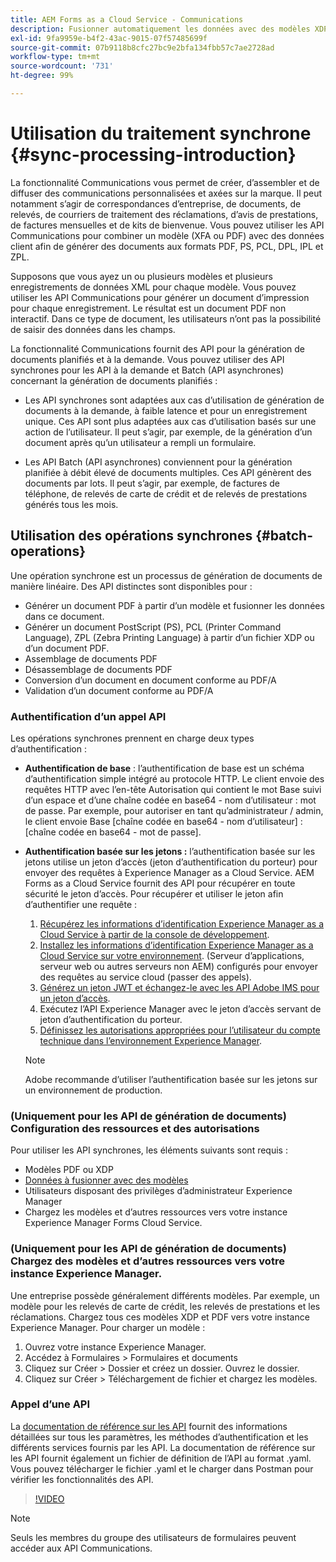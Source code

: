 ```yaml
---
title: AEM Forms as a Cloud Service - Communications
description: Fusionner automatiquement les données avec des modèles XDP et PDF ou générer une sortie aux formats PCL, ZPL et PostScript
exl-id: 9fa9959e-b4f2-43ac-9015-07f57485699f
source-git-commit: 07b9118b8cfc27bc9e2bfa134fbb57c7ae2728ad
workflow-type: tm+mt
source-wordcount: '731'
ht-degree: 99%

---
```



# Utilisation du traitement synchrone {#sync-processing-introduction}

La fonctionnalité Communications vous permet de créer, d’assembler et de diffuser des communications personnalisées et axées sur la marque. Il peut notamment s’agir de correspondances d’entreprise, de documents, de relevés, de courriers de traitement des réclamations, d’avis de prestations, de factures mensuelles et de kits de bienvenue. Vous pouvez utiliser les API Communications pour combiner un modèle (XFA ou PDF) avec des données client afin de générer des documents aux formats PDF, PS, PCL, DPL, IPL et ZPL.

Supposons que vous ayez un ou plusieurs modèles et plusieurs enregistrements de données XML pour chaque modèle. Vous pouvez utiliser les API Communications pour générer un document d’impression pour chaque enregistrement. <!-- You can also combine the records into a single document. --> Le résultat est un document PDF non interactif. Dans ce type de document, les utilisateurs n’ont pas la possibilité de saisir des données dans les champs.


La fonctionnalité Communications fournit des API pour la génération de documents planifiés et à la demande. Vous pouvez utiliser des API synchrones pour les API à la demande et Batch (API asynchrones) concernant la génération de documents planifiés :

* Les API synchrones sont adaptées aux cas d’utilisation de génération de documents à la demande, à faible latence et pour un enregistrement unique. Ces API sont plus adaptées aux cas d’utilisation basés sur une action de l’utilisateur. Il peut s’agir, par exemple, de la génération d’un document après qu’un utilisateur a rempli un formulaire.

* Les API Batch (API asynchrones) conviennent pour la génération planifiée à débit élevé de documents multiples. Ces API génèrent des documents par lots. Il peut s’agir, par exemple, de factures de téléphone, de relevés de carte de crédit et de relevés de prestations générés tous les mois.

## Utilisation des opérations synchrones {#batch-operations}

Une opération synchrone est un processus de génération de documents de manière linéaire. Des API distinctes sont disponibles pour :

* Générer un document PDF à partir d’un modèle et fusionner les données dans ce document.
* Générer un document PostScript (PS), PCL (Printer Command Language), ZPL (Zebra Printing Language) à partir d’un fichier XDP ou d’un document PDF.
* Assemblage de documents PDF
* Désassemblage de documents PDF
* Conversion d’un document en document conforme au PDF/A
* Validation d’un document conforme au PDF/A


### Authentification d’un appel API

Les opérations synchrones prennent en charge deux types d’authentification :

* **Authentification de base** : l’authentification de base est un schéma d’authentification simple intégré au protocole HTTP. Le client envoie des requêtes HTTP avec l’en-tête Autorisation qui contient le mot Base suivi d’un espace et d’une chaîne codée en base64 - nom d’utilisateur : mot de passe. Par exemple, pour autoriser en tant qu’administrateur / admin, le client envoie Base [chaîne codée en base64 - nom d’utilisateur] : [chaîne codée en base64 - mot de passe].

* **Authentification basée sur les jetons :** l’authentification basée sur les jetons utilise un jeton d’accès (jeton d’authentification du porteur) pour envoyer des requêtes à Experience Manager as a Cloud Service. AEM Forms as a Cloud Service fournit des API pour récupérer en toute sécurité le jeton d’accès. Pour récupérer et utiliser le jeton afin d’authentifier une requête :

   1. [Récupérez les informations d’identification Experience Manager as a Cloud Service à partir de la console de développement](https://experienceleague.adobe.com/docs/experience-manager-learn/getting-started-with-aem-headless/authentication/service-credentials.html?lang=fr).
   1. [Installez les informations d’identification Experience Manager as a Cloud Service sur votre environnement](https://experienceleague.adobe.com/docs/experience-manager-learn/getting-started-with-aem-headless/authentication/service-credentials.html). (Serveur d’applications, serveur web ou autres serveurs non AEM) configurés pour envoyer des requêtes au service cloud (passer des appels).
   1. [Générez un jeton JWT et échangez-le avec les API Adobe IMS pour un jeton d’accès](https://experienceleague.adobe.com/docs/experience-manager-learn/getting-started-with-aem-headless/authentication/service-credentials.html).
   1. Exécutez l’API Experience Manager avec le jeton d’accès servant de jeton d’authentification du porteur.
   1. [Définissez les autorisations appropriées pour l’utilisateur du compte technique dans l’environnement Experience Manager](https://experienceleague.adobe.com/docs/experience-manager-learn/getting-started-with-aem-headless/authentication/service-credentials.html?lang=fr#configurer-l’accès-dans-aem).

   >[!NOTE]
   >
   >Adobe recommande d’utiliser l’authentification basée sur les jetons sur un environnement de production.


### (Uniquement pour les API de génération de documents) Configuration des ressources et des autorisations

Pour utiliser les API synchrones, les éléments suivants sont requis :

* Modèles PDF ou XDP
* [Données à fusionner avec des modèles](#form-data)
* Utilisateurs disposant des privilèges d’administrateur Experience Manager
* Chargez les modèles et d’autres ressources vers votre instance Experience Manager Forms Cloud Service.

### (Uniquement pour les API de génération de documents) Chargez des modèles et d’autres ressources vers votre instance Experience Manager.

Une entreprise possède généralement différents modèles. Par exemple, un modèle pour les relevés de carte de crédit, les relevés de prestations et les réclamations. Chargez tous ces modèles XDP et PDF vers votre instance Experience Manager. Pour charger un modèle :

1. Ouvrez votre instance Experience Manager.
1. Accédez à Formulaires > Formulaires et documents
1. Cliquez sur Créer > Dossier et créez un dossier. Ouvrez le dossier.
1. Cliquez sur Créer > Téléchargement de fichier et chargez les modèles.


### Appel d’une API

La [documentation de référence sur les API](https://developer.adobe.com/experience-manager-forms-cloud-service-developer-reference/) fournit des informations détaillées sur tous les paramètres, les méthodes d’authentification et les différents services fournis par les API. La documentation de référence sur les API fournit également un fichier de définition de l’API au format .yaml. Vous pouvez télécharger le fichier .yaml et le charger dans Postman pour vérifier les fonctionnalités des API.

>[!VIDEO](https://video.tv.adobe.com/v/335771)

>[!NOTE]
>
>Seuls les membres du groupe des utilisateurs de formulaires peuvent accéder aux API Communications.
